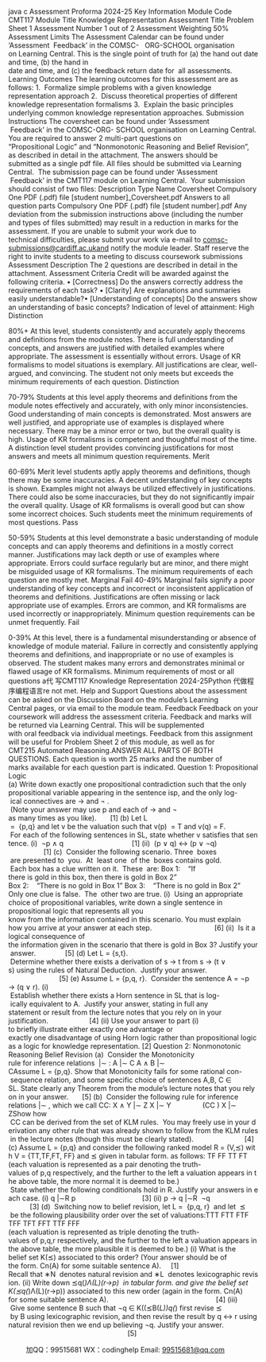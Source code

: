 java c
Assessment Proforma 2024-25 
Key Information 
Module Code 
CMT117 
Module Title 
Knowledge Representation 
Assessment Title 
Problem Sheet 1 
Assessment Number 
1 out of 2 
Assessment Weighting 
50% 
Assessment Limits 
The Assessment Calendar can be found under ‘Assessment  Feedback’ in the COMSC-   ORG-SCHOOL organisation on Learning Central. This is the single point of truth for (a) the hand out date and time, (b) the hand in date and time, and (c) the feedback return date for  all assessments.
Learning Outcomes 
The learning outcomes for this assessment are as follows:
1.  Formalize simple problems with a given knowledge representation approach
2.  Discuss theoretical properties of different knowledge representation formalisms
3.  Explain the basic principles underlying common knowledge representation approaches.
Submission Instructions 
The coversheet can be found under ‘Assessment  Feedback’ in the COMSC-ORG- SCHOOL organisation on Learning Central.
You are required to answer 2 multi-part questions on “Propositional Logic” and
“Nonmonotonic Reasoning and Belief Revision”, as described in detail in the attachment. The answers should be submitted as a single pdf file.
All files should be submitted via Learning Central.  The submission page can be found under ‘Assessment  Feedback’ in the CMT117 module on Learning Central.  Your submission should consist of two files:
Description 
Type 
Name 
Coversheet 
Compulsory 
One PDF (.pdf) file 
[student 
number]_Coversheet.pdf Answers to all question parts 
Compulsory 
One PDF (.pdf) file 
[student number].pdf 
Any deviation from the submission instructions above (including the number and types of files submitted) may result in a reduction in marks for the assessment.
If you are unable to submit your work due to technical difficulties, please submit your work via e-mail to comsc-submissions@cardiff.ac.ukand notify the module leader.
Staff reserve the right to invite students to a meeting to discuss coursework submissions 
Assessment Description 
The 2 questions are described in detail in the attachment.
Assessment Criteria 
Credit will be awarded against the following criteria.
• [Correctness] Do the answers correctly address the requirements of each task?
• [Clarity] Are explanations and summaries easily understandable?• [Understanding of concepts] Do the answers show an understanding of basic concepts?
Indication of level of attainment:
High 
Distinction 

80%+ 
At this level, students consistently and accurately apply theorems and definitions from the module notes. There is full understanding of 
concepts, and answers are justified with detailed examples where 
appropriate. The assessment is essentially without errors. Usage of KR formalisms to model situations is exemplary. All justifications are clear, well-argued, and convincing. The student not only meets but exceeds the minimum requirements of each question. 
Distinction 

70-79% 
Students at this level apply theorems and definitions from the module notes effectively and accurately, with only minor inconsistencies. Good understanding of main concepts is demonstrated. Most answers are well justified, and appropriate use of examples is displayed where 
necessary. There may be a minor error or two, but the overall quality is high. Usage of KR formalisms is competent and thoughtful most of the time. A distinction level student provides convincing justifications for 
most answers and meets all minimum question requirements. 
Merit 

60-69% Merit level students aptly apply theorems and definitions, though there may be some inaccuracies. A decent understanding of key concepts is shown. Examples might not always be utilized effectively in 
justifications. There could also be some inaccuracies, but they do not significantly impair the overall quality. Usage of KR formalisms is 
overall good but can show some incorrect choices. Such students meet the minimum requirements of most questions. 
Pass 

50-59% 
Students at this level demonstrate a basic understanding of module concepts and can apply theorems and definitions in a mostly correct manner. Justifications may lack depth or use of examples where 
appropriate. Errors could surface regularly but are minor, and there might be misguided usage of KR formalisms. The minimum 
requirements of each question are mostly met. 
Marginal Fail 
40-49% 
Marginal fails signify a poor understanding of key concepts and 
incorrect or inconsistent application of theorems and definitions. 
Justifications are often missing or lack appropriate use of examples. Errors are common, and KR formalisms are used incorrectly or 
inappropriately. Minimum question requirements can be unmet frequently. 
Fail 

0-39% 
At this level, there is a fundamental misunderstanding or absence of knowledge of module material. Failure in correctly and consistently applying theorems and definitions, and inappropriate or no use of 
examples is observed. The student makes many errors and 
demonstrates minimal or flawed usage of KR formalisms. Minimum requirements of most or all questions a代 写CMT117 Knowledge Representation 2024-25Python
代做程序编程语言re not met. 
Help and Support 
Questions about the assessment can be asked on the Discussion Board on the module’s Learning Central pages, or via email to the module team.
Feedback 
Feedback on your coursework will address the assessment criteria. Feedback and marks will be returned via Learning Central. This will be supplemented with oral feedback via individual meetings. Feedback from this assignment will be useful for Problem Sheet 2 of this module, as well as for CMT215 Automated Reasoning.ANSWER ALL PARTS OF BOTH QUESTIONS. Each question is worth 25 marks and the number of marks available for each question part is indicated.
Question 1: Propositional Logic 
(a) Write down exactly one propositional contradiction such that the only propositional variable appearing in the sentence isp, and the only log- ical connectives are → and ¬ .  (Note your answer may use p and each of → and ¬ as many times as you like).       [1]
(b) Let L  =  {p,q} and let v be the valuation such that v(p)  = T and v(q) = F.  For each of the following sentences in SL, state whether v satisfies that sentence.
(i)  ¬p ∧ q                                   [1]
(ii)  (p ∨ q) ↔ (p ∨ ¬q)                                        [1]
(c)  Consider the following scenario.
Three  boxes  are presented to  you.  At  least one  of the  boxes
contains gold.  Each box has a clue written on it.  These  are:
Box 1:    “If there is gold in this box, then there is gold in Box 2”
Box 2:    “There is no gold in Box 1” Box 3:    “There is no gold in Box 2”
Only one clue is false.  The  other two are true.
(i)  Using an appropriate choice of propositional variables, write down a single sentence in propositional logic that represents all you know from the information contained in this scenario. You must explain how you arrive at your answer at each step.                                [6]
(ii)  Is it a logical consequence of the information given in the scenario that there is gold in Box 3? Justify your answer.               [5]
(d) Let L = {s,t}.  Determine whether there exists a derivation of s → t from s → (t ∨ s) using the rules of Natural Deduction.  Justify your answer.                                                    [5]
(e) Assume L = {p,q, r}.  Consider the sentence A = ¬p → (q ∨ r).
(i)  Establish whether there exists a Horn sentence in SL that is log- ically equivalent to A.  Justify your answer, stating in full any statement or result from the lecture notes that you rely on in your justification.                     [4]
(ii) Use your answer to part (i) to briefly illustrate either exactly one advantage or exactly one disadvantage of using Horn logic rather than propositional logic as a logic for knowledge representation. [2]
Question 2: Nonmonotonic Reasoning  Belief Revision 
(a)  Consider the Monotonicity rule for inference relations  |∼ :
A |∼ C  A ∧ B |∼ CAssume L = {p,q}. Show that Monotonicity fails for some rational con- sequence relation, and some specific choice of sentences A,B, C ∈ SL. State clearly any Theorem from the module’s lecture notes that you rely on in your answer.       [5]
(b)  Consider the following rule for inference relations |∼ , which we call CC:
X ∧ Y |∼ Z X |∼ Y                (CC )
X |∼ ZShow how  CC can be derived from the set of KLM rules.  You may freely use in your derivation any other rule that was already shown to follow from the KLM rules in the lecture notes (though this must be clearly stated).                          [4]
(c) Assume L = {p,q} and consider the following ranked model R = (V,⪯) with V = {TT,TF,FT, FF} and ⪯ given in tabular form. as follows:
TF 
FF TT 
FT (each valuation is represented as a pair denoting the truth-values of p,q respectively, and the further to the left a valuation appears in the above table, the more normal it is deemed to be.)  State whether the following conditionals hold in R. Justify your answers in each case.
(i) q |∼R p                                  [3]
(ii) p → q |∼R  ¬q                                   [3]
(d)  Switching now to belief revision, let L =  {p,q, r}  and let  ⪯  be the following plausibility order over the set of valuations:TTT FTT FTF 
TFF TFT 
FFT 
TTF FFF (each valuation is represented as triple denoting the truth-values of p,q,r respectively, and the further to the left a valuation appears in the above table, the more plausible it is deemed to be.)
(i) What is the belief set K(⪯) associated to this order? (Your answer should be of the form. Cn(A) for some suitable sentence A).     [1]
Recall that ∗N  denotes natural revision and ∗L  denotes lexicographic revision.
(ii) Write down ⪯q(*)Λ(L)(r→p)  in tabular form. and give the belief set
K(⪯q(*)Λ(L)(r→p)) associated to this new order (again in the form. Cn(A)
for some suitable sentence A).                                                       [4]
(iii)  Give some sentence B such that ¬q ∈ K((⪯B(*L))q(*)
first revise ⪯  by B using lexicographic revision, and then revise the result by q ↔ r using natural revision then we end up believing ¬q. Justify your answer.                                                              [5]





         
加QQ：99515681  WX：codinghelp  Email: 99515681@qq.com

